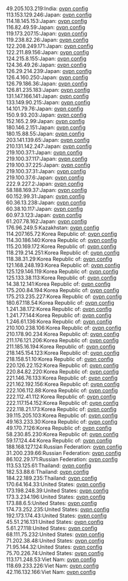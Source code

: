 49.205.103.219:India: [ovpn config](vpn/49_205_103_219.ovpn)  
113.153.129.246:Japan: [ovpn config](vpn/113_153_129_246.ovpn)  
114.18.145.153:Japan: [ovpn config](vpn/114_18_145_153.ovpn)  
116.82.49.59:Japan: [ovpn config](vpn/116_82_49_59.ovpn)  
119.173.207.15:Japan: [ovpn config](vpn/119_173_207_15.ovpn)  
119.238.82.26:Japan: [ovpn config](vpn/119_238_82_26.ovpn)  
122.208.249.171:Japan: [ovpn config](vpn/122_208_249_171.ovpn)  
122.211.89.156:Japan: [ovpn config](vpn/122_211_89_156.ovpn)  
124.215.8.155:Japan: [ovpn config](vpn/124_215_8_155.ovpn)  
124.36.49.26:Japan: [ovpn config](vpn/124_36_49_26.ovpn)  
126.29.214.239:Japan: [ovpn config](vpn/126_29_214_239.ovpn)  
126.4.160.250:Japan: [ovpn config](vpn/126_4_160_250.ovpn)  
126.79.186.36:Japan: [ovpn config](vpn/126_79_186_36.ovpn)  
126.81.235.183:Japan: [ovpn config](vpn/126_81_235_183.ovpn)  
131.147.166.141:Japan: [ovpn config](vpn/131_147_166_141.ovpn)  
133.149.90.215:Japan: [ovpn config](vpn/133_149_90_215.ovpn)  
14.101.79.76:Japan: [ovpn config](vpn/14_101_79_76.ovpn)  
150.9.93.203:Japan: [ovpn config](vpn/150_9_93_203.ovpn)  
152.165.2.99:Japan: [ovpn config](vpn/152_165_2_99.ovpn)  
180.146.2.151:Japan: [ovpn config](vpn/180_146_2_151.ovpn)  
180.15.88.55:Japan: [ovpn config](vpn/180_15_88_55.ovpn)  
203.141.139.65:Japan: [ovpn config](vpn/203_141_139_65.ovpn)  
210.131.142.247:Japan: [ovpn config](vpn/210_131_142_247.ovpn)  
219.100.37.1:Japan: [ovpn config](vpn/219_100_37_1.ovpn)  
219.100.37.117:Japan: [ovpn config](vpn/219_100_37_117.ovpn)  
219.100.37.225:Japan: [ovpn config](vpn/219_100_37_225.ovpn)  
219.100.37.31:Japan: [ovpn config](vpn/219_100_37_31.ovpn)  
219.100.37.6:Japan: [ovpn config](vpn/219_100_37_6.ovpn)  
222.9.227.2:Japan: [ovpn config](vpn/222_9_227_2.ovpn)  
58.188.169.37:Japan: [ovpn config](vpn/58_188_169_37.ovpn)  
60.152.99.31:Japan: [ovpn config](vpn/60_152_99_31.ovpn)  
60.36.13.238:Japan: [ovpn config](vpn/60_36_13_238.ovpn)  
60.38.10.117:Japan: [ovpn config](vpn/60_38_10_117.ovpn)  
60.97.3.123:Japan: [ovpn config](vpn/60_97_3_123.ovpn)  
61.207.78.162:Japan: [ovpn config](vpn/61_207_78_162.ovpn)  
176.96.249.5:Kazakhstan: [ovpn config](vpn/176_96_249_5.ovpn)  
114.207.165.72:Korea Republic of: [ovpn config](vpn/114_207_165_72.ovpn)  
114.30.186.140:Korea Republic of: [ovpn config](vpn/114_30_186_140.ovpn)  
115.20.169.172:Korea Republic of: [ovpn config](vpn/115_20_169_172.ovpn)  
118.219.214.251:Korea Republic of: [ovpn config](vpn/118_219_214_251.ovpn)  
118.38.31.29:Korea Republic of: [ovpn config](vpn/118_38_31_29.ovpn)  
121.168.248.193:Korea Republic of: [ovpn config](vpn/121_168_248_193.ovpn)  
125.129.146.119:Korea Republic of: [ovpn config](vpn/125_129_146_119.ovpn)  
125.133.38.113:Korea Republic of: [ovpn config](vpn/125_133_38_113.ovpn)  
14.38.12.141:Korea Republic of: [ovpn config](vpn/14_38_12_141.ovpn)  
175.200.84.194:Korea Republic of: [ovpn config](vpn/175_200_84_194.ovpn)  
175.213.235.227:Korea Republic of: [ovpn config](vpn/175_213_235_227.ovpn)  
180.67.118.54:Korea Republic of: [ovpn config](vpn/180_67_118_54.ovpn)  
1.241.38.172:Korea Republic of: [ovpn config](vpn/1_241_38_172.ovpn)  
1.241.77.144:Korea Republic of: [ovpn config](vpn/1_241_77_144.ovpn)  
1.246.61.136:Korea Republic of: [ovpn config](vpn/1_246_61_136.ovpn)  
210.100.238.106:Korea Republic of: [ovpn config](vpn/210_100_238_106.ovpn)  
210.178.90.234:Korea Republic of: [ovpn config](vpn/210_178_90_234.ovpn)  
211.176.121.206:Korea Republic of: [ovpn config](vpn/211_176_121_206.ovpn)  
211.185.16.194:Korea Republic of: [ovpn config](vpn/211_185_16_194.ovpn)  
218.145.154.123:Korea Republic of: [ovpn config](vpn/218_145_154_123.ovpn)  
218.158.51.10:Korea Republic of: [ovpn config](vpn/218_158_51_10.ovpn)  
220.126.22.152:Korea Republic of: [ovpn config](vpn/220_126_22_152.ovpn)  
220.84.82.220:Korea Republic of: [ovpn config](vpn/220_84_82_220.ovpn)  
221.146.76.133:Korea Republic of: [ovpn config](vpn/221_146_76_133.ovpn)  
221.162.192.156:Korea Republic of: [ovpn config](vpn/221_162_192_156.ovpn)  
222.106.112.88:Korea Republic of: [ovpn config](vpn/222_106_112_88.ovpn)  
222.112.41.112:Korea Republic of: [ovpn config](vpn/222_112_41_112.ovpn)  
222.117.154.152:Korea Republic of: [ovpn config](vpn/222_117_154_152.ovpn)  
222.118.21.173:Korea Republic of: [ovpn config](vpn/222_118_21_173.ovpn)  
39.115.205.103:Korea Republic of: [ovpn config](vpn/39_115_205_103.ovpn)  
49.163.233.30:Korea Republic of: [ovpn config](vpn/49_163_233_30.ovpn)  
49.170.7.126:Korea Republic of: [ovpn config](vpn/49_170_7_126.ovpn)  
58.230.85.230:Korea Republic of: [ovpn config](vpn/58_230_85_230.ovpn)  
59.17.124.44:Korea Republic of: [ovpn config](vpn/59_17_124_44.ovpn)  
188.168.127.124:Russian Federation: [ovpn config](vpn/188_168_127_124.ovpn)  
31.200.239.66:Russian Federation: [ovpn config](vpn/31_200_239_66.ovpn)  
86.102.29.171:Russian Federation: [ovpn config](vpn/86_102_29_171.ovpn)  
113.53.125.61:Thailand: [ovpn config](vpn/113_53_125_61.ovpn)  
182.53.88.6:Thailand: [ovpn config](vpn/182_53_88_6.ovpn)  
184.22.189.235:Thailand: [ovpn config](vpn/184_22_189_235.ovpn)  
170.64.164.33:United States: [ovpn config](vpn/170_64_164_33.ovpn)  
173.198.248.39:United States: [ovpn config](vpn/173_198_248_39.ovpn)  
173.3.234.196:United States: [ovpn config](vpn/173_3_234_196.ovpn)  
173.88.6.5:United States: [ovpn config](vpn/173_88_6_5.ovpn)  
174.73.252.235:United States: [ovpn config](vpn/174_73_252_235.ovpn)  
192.173.174.43:United States: [ovpn config](vpn/192_173_174_43.ovpn)  
45.51.216.131:United States: [ovpn config](vpn/45_51_216_131.ovpn)  
5.61.27.118:United States: [ovpn config](vpn/5_61_27_118.ovpn)  
68.111.75.232:United States: [ovpn config](vpn/68_111_75_232.ovpn)  
71.202.38.48:United States: [ovpn config](vpn/71_202_38_48.ovpn)  
71.95.144.32:United States: [ovpn config](vpn/71_95_144_32.ovpn)  
75.70.226.74:United States: [ovpn config](vpn/75_70_226_74.ovpn)  
113.171.248.53:Viet Nam: [ovpn config](vpn/113_171_248_53.ovpn)  
118.69.233.226:Viet Nam: [ovpn config](vpn/118_69_233_226.ovpn)  
42.116.132.166:Viet Nam: [ovpn config](vpn/42_116_132_166.ovpn)  
